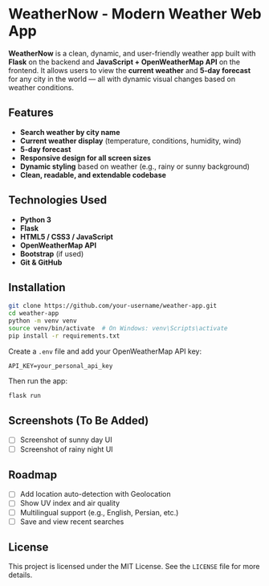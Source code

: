 # WeatherNow - Modern Weather Web App

**WeatherNow** is a clean, dynamic, and user-friendly weather app built with **Flask** on the backend and **JavaScript + OpenWeatherMap API** on the frontend. It allows users to view the **current weather** and **5-day forecast** for any city in the world — all with dynamic visual changes based on weather conditions.

## Features

- **Search weather by city name**
- **Current weather display** (temperature, conditions, humidity, wind)
- **5-day forecast**
- **Responsive design for all screen sizes**
- **Dynamic styling** based on weather (e.g., rainy or sunny background)
- **Clean, readable, and extendable codebase**

## Technologies Used

- **Python 3**
- **Flask**
- **HTML5 / CSS3 / JavaScript**
- **OpenWeatherMap API**
- **Bootstrap** (if used)
- **Git & GitHub**

## Installation

```bash
git clone https://github.com/your-username/weather-app.git
cd weather-app
python -m venv venv
source venv/bin/activate  # On Windows: venv\Scripts\activate
pip install -r requirements.txt
```

Create a `.env` file and add your OpenWeatherMap API key:

```
API_KEY=your_personal_api_key
```

Then run the app:

```bash
flask run
```

## Screenshots (To Be Added)

- [ ] Screenshot of sunny day UI  
- [ ] Screenshot of rainy night UI

## Roadmap

- [ ] Add location auto-detection with Geolocation
- [ ] Show UV index and air quality
- [ ] Multilingual support (e.g., English, Persian, etc.)
- [ ] Save and view recent searches

## License

This project is licensed under the MIT License. See the `LICENSE` file for more details.
